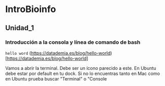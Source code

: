 # IntroBioinfo
## Unidad_1
###  Introducción a la consola y línea de comando de bash

`hello word` (https://datademia.es/blog/hello-world)[https://datademia.es/blog/hello-world] 

Vamos a abrir la terminal. Debe ser un ícono parecido a este. En Ubuntu debe estar por default en tu dock. Si no lo encuentras tanto en Mac como en Ubuntu prueba buscar "Terminal" o "Console
